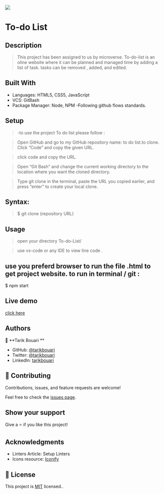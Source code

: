 ![](https://img.shields.io/badge/Microverse-blueviolet)

# To-do List

## Description 
> This project has been assigned to us by microverse.
> To-do-list is an oline website where it can be planned and managed time by adding a list of task. tasks can be removed , added, and edited.

## Built With
- Languages: HTML5, CSS5, JavaScript
- VCS: GitBash
- Package Manager: Node, NPM
-Following github flows standards.


## Setup
> -to use the project To do list please follow :

>Open GitHub and go to my GitHub repository name: to do list.to clone. Click “Code” and copy the given URL.

>click code and copy the URL.

>Open “Git Bash” and change the current working directory to the location where you want the cloned directory.

>Type git clone in the terminal, paste the URL you copied earlier, and press “enter” to create your local clone.

## Syntax:

>$ git clone {repository URL}

## Usage
>open your directory To-do-List/

>use vs-code or any IDE to view line code .

## use you preferd browser to run the file .html to get project website. to run in terminal / git :
$ npm start

## Live demo 
[click here](https://tarikbouari.github.io/Awesome-books/)

## Authors

👤 **Tarik Bouari **

- GitHub: [@tarikbouari](https://github.com/tarikbouari)
- Twitter: [@tarikbouari](https://twitter.com/TarikBouari)
- LinkedIn: [tarikbouari](https://www.linkedin.com/in/tarik-bouari-44b7191a6/)

## 🤝 Contributing

Contributions, issues, and feature requests are welcome!

Feel free to check the [issues page](../../issues/).

## Show your support

Give a ⭐️ if you like this project!

## Acknowledgments

- Linters Article: Setup Linters
- Icons resource: [Iconify](https://iconify.design/cons8)

## 📝 License

This project is [MIT](./MIT.md) licensed..
